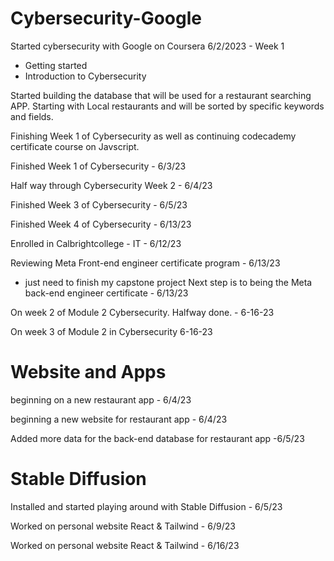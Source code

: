 # Cybersecurity-Google
Started cybersecurity with Google on Coursera
  6/2/2023
      - Week 1
  - Getting started
  - Introduction to Cybersecurity

Started building the database that will be used for a restaurant searching APP. 
Starting with Local restaurants and will be sorted by specific keywords and fields. 

Finishing Week 1 of Cybersecurity as well as continuing codecademy certificate course on Javscript. 

Finished Week 1 of Cybersecurity - 6/3/23

Half way through Cybersecurity Week 2 - 6/4/23

Finished Week 3 of Cybersecurity - 6/5/23

Finished Week 4 of Cybersecurity - 6/13/23

Enrolled in Calbrightcollege - IT - 6/12/23

Reviewing Meta Front-end engineer certificate program - 6/13/23
- just need to finish my capstone project
Next step is to being the Meta back-end engineer certificate - 6/13/23

On week 2 of Module 2 Cybersecurity. Halfway done. - 6-16-23

On week 3 of Module 2 in Cybersecurity 6-16-23



# Website and Apps

beginning on a new restaurant app - 6/4/23

beginning a new website for restaurant app - 6/4/23

Added more data for the back-end database for restaurant app -6/5/23

# Stable Diffusion 

Installed and started playing around with Stable Diffusion - 6/5/23

Worked on personal website React & Tailwind - 6/9/23

Worked on personal website React & Tailwind - 6/16/23
